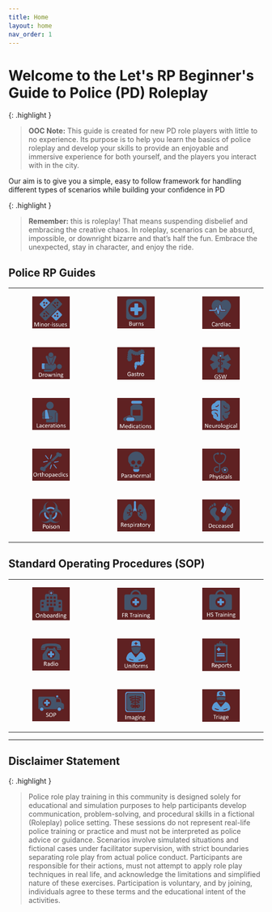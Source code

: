 ```yaml
---
title: Home
layout: home
nav_order: 1
---
```


# Welcome to the Let's RP Beginner's Guide to Police (PD) Roleplay

{: .highlight }
> **OOC Note:** This guide is created for new PD role players with little to no experience. Its purpose is to help you learn the basics of police roleplay and develop your skills to provide an enjoyable and immersive experience for both yourself, and the players you interact with in the city. 

Our aim is to give you a simple, easy to follow framework for handling different types of scenarios while building your confidence in PD

{: .highlight }
> **Remember:** this is roleplay! That means suspending disbelief and embracing the creative chaos. In roleplay, scenarios can be absurd, impossible, or downright bizarre and that’s half the fun. Embrace the unexpected, stay in character, and enjoy the ride. 

## Police RP Guides

<table>
<tbody>
<tr><td>
<a href="/docs/Medical-Guide/Minor-Issues.html"><figure class="image"> <img src="https://raw.githubusercontent.com/DJ-Ben-DJB/PRD-LRP-EMS-DOCS/main/assets/images/minorissuess.jpg"></figure></a>
</td><td>
<a href="/docs/Medical-Guide/Burns.html"><figure class="image"> <img src="https://raw.githubusercontent.com/DJ-Ben-DJB/PRD-LRP-EMS-DOCS/main/assets/images/burns.jpg"></figure></a>
</td><td>
<a href="/docs/Medical-Guide/Cardiac.html"><figure class="image"> <img src="https://raw.githubusercontent.com/DJ-Ben-DJB/PRD-LRP-EMS-DOCS/main/assets/images/cardiac.jpg"></figure></a>
</td></tr>
<tr><td>
<a href="/docs/Medical-Guide/Drowning.html"><figure class="image"> <img src="https://raw.githubusercontent.com/DJ-Ben-DJB/PRD-LRP-EMS-DOCS/main/assets/images/drowning.jpg"></figure></a>
</td><td>
<a href="/docs/Medical-Guide/Gastro.html"><figure class="image"> <img src="https://raw.githubusercontent.com/DJ-Ben-DJB/PRD-LRP-EMS-DOCS/main/assets/images/gastro.jpg"></figure></a>
</td><td>
<a href="/docs/Medical-Guide/GSW.html"><figure class="image"> <img src="https://raw.githubusercontent.com/DJ-Ben-DJB/PRD-LRP-EMS-DOCS/main/assets/images/gsw.jpg"></figure></a>
</td></tr>
<tr><td>
<a href="/docs/Medical-Guide/Lacerations.html"><figure class="image"> <img src="https://raw.githubusercontent.com/DJ-Ben-DJB/PRD-LRP-EMS-DOCS/main/assets/images/lacerations.jpg"></figure></a>
</td><td>
<a href="/docs/Medical-Guide/Medication.html"><figure class="image"> <img src="https://raw.githubusercontent.com/DJ-Ben-DJB/PRD-LRP-EMS-DOCS/main/assets/images/medications.jpg"></figure></a>
</td><td>
<a href="/docs/Medical-Guide/Neurological.html"><figure class="image"> <img src="https://raw.githubusercontent.com/DJ-Ben-DJB/PRD-LRP-EMS-DOCS/main/assets/images/neurological.jpg"></figure></a>
</td></tr>
<tr><td>
<a href="/docs/Medical-Guide/Orthopaedics.html"><figure class="image"> <img src="https://raw.githubusercontent.com/DJ-Ben-DJB/PRD-LRP-EMS-DOCS/main/assets/images/orthopaedics.jpg"></figure></a>
</td><td>
<a href="/docs/Medical-Guide/Paranormal.html"><figure class="image"> <img src="https://raw.githubusercontent.com/DJ-Ben-DJB/PRD-LRP-EMS-DOCS/main/assets/images/paranormal.jpg"></figure></a>
</td><td>
<a href="/docs/Medical-Guide/Physicals.html"><figure class="image"> <img src="https://raw.githubusercontent.com/DJ-Ben-DJB/PRD-LRP-EMS-DOCS/main/assets/images/physicals.jpg"></figure></a>
</td></tr>
<tr><td>
<a href="/docs/Medical-Guide/Poison.html"><figure class="image"> <img src="https://raw.githubusercontent.com/DJ-Ben-DJB/PRD-LRP-EMS-DOCS/main/assets/images/poison.jpg"></figure></a>
</td><td>
<a href="/docs/Medical-Guide/Respiratory.html"><figure class="image"> <img src="https://raw.githubusercontent.com/DJ-Ben-DJB/PRD-LRP-EMS-DOCS/main/assets/images/respiratory.jpg"></figure></a>
</td><td>
<a href="/docs/Medical-Guide/Deceased.html"><figure class="image"> <img src="https://raw.githubusercontent.com/DJ-Ben-DJB/PRD-LRP-EMS-DOCS/main/assets/images/deceased.jpg"></figure></a>
</td></tr>
</tbody>
</table>

## Standard Operating Procedures (SOP)

<table>
<tbody>
<tr><td>
<a href="/docs/SOP/Onboarding.html"><figure class="image"> <img src="https://raw.githubusercontent.com/DJ-Ben-DJB/PRD-LRP-EMS-DOCS/main/assets/images/onboarding.jpg"></figure></a>
</td><td>
<a href="/docs/SOP/FRTraining.html"><figure class="image"> <img src="https://raw.githubusercontent.com/DJ-Ben-DJB/PRD-LRP-EMS-DOCS/main/assets/images/frtraining.jpg"></figure></a>
</td><td>
<a href="/docs/SOP/HSTraining.html"><figure class="image"> <img src="https://raw.githubusercontent.com/DJ-Ben-DJB/PRD-LRP-EMS-DOCS/main/assets/images/hstraining.jpg"></figure></a>
</td></tr>
<tr><td>
<a href="/docs/SOP/Radio.html"><figure class="image"> <img src="https://raw.githubusercontent.com/DJ-Ben-DJB/PRD-LRP-EMS-DOCS/main/assets/images/radio.jpg"></figure></a>
</td><td>
<a href="/docs/SOP/Uniforms.html"><figure class="image"> <img src="https://raw.githubusercontent.com/DJ-Ben-DJB/PRD-LRP-EMS-DOCS/main/assets/images/uniforms.jpg"></figure></a>
</td><td>
<a href="/docs/SOP/Reports.html"><figure class="image"> <img src="https://raw.githubusercontent.com/DJ-Ben-DJB/PRD-LRP-EMS-DOCS/main/assets/images/reports.jpg"></figure></a>
</td></tr>
<tr><td>
<a href="/docs/SOP/Basic.html"><figure class="image"> <img src="https://raw.githubusercontent.com/DJ-Ben-DJB/PRD-LRP-EMS-DOCS/main/assets/images/sop.jpg"></figure></a>
</td><td>
<a href="/docs/SOP/Imaging.html"><figure class="image"> <img src="https://raw.githubusercontent.com/DJ-Ben-DJB/PRD-LRP-EMS-DOCS/main/assets/images/imaging.jpg"></figure></a>
</td><td>
<a href="/docs/SOP/Triage.html"><figure class="image"> <img src="https://raw.githubusercontent.com/DJ-Ben-DJB/PRD-LRP-EMS-DOCS/main/assets/images/triage.jpg"></figure></a>
</td></tr>
</tbody>
</table>

---

## Disclaimer Statement

{: .highlight }
> Police role play training in this community is designed solely for educational and simulation purposes to help participants develop communication, problem-solving, and procedural skills in a fictional (Roleplay) police setting. These sessions do not represent real-life police training or practice and must not be interpreted as police advice or guidance. Scenarios involve simulated situations and fictional cases under facilitator supervision, with strict boundaries separating role play from actual police conduct. Participants are responsible for their actions, must not attempt to apply role play techniques in real life, and acknowledge the limitations and simplified nature of these exercises. Participation is voluntary, and by joining, individuals agree to these terms and the educational intent of the activities.

